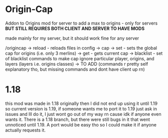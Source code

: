 # Origin-Cap
Addon to Origins mod for server to add a max to origins - only for servers **BUT STILL REQUIRES BOTH CLIENT AND SERVER TO HAVE MODS**

made mainly for my server, but it should work fine for any server

/origincap
  -> reload - reloads files in config
  -> cap
    -> set - sets the global cap for origins (i.e. only 3 merlins)
    -> get - gets current cap
  -> blacklist - set of blacklist commands to make cap ignore particular player, origins, and layers (layers i.e. origins classes)
    -> TO ADD (commands r pretty self explanatory tho, but missing commands and dont have client up rn)
# 1.18
this mod was made in 1.18 originally then I did not end up using it until 1.19 so current version is 1.19, if someone wants me to port it to 1.19 just ask in issues and Ill do it, I just wont go out of my way rn cause idk if anyone even wants it. There is a 1.18 branch, but there were still bugs in it that went unnoticed until 1.19. A port would be easy tho so I could make it if anyone actually requests it.
